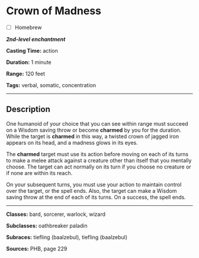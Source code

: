 # Crown of Madness

- [ ] Homebrew

***2nd-level enchantment***

**Casting Time:** action

**Duration:** 1 minute

**Range:** 120 feet

**Tags:** verbal, somatic, concentration

---

## Description
One humanoid of your choice that you can see within range must succeed on a Wisdom saving throw or become **charmed** by you for the duration.
While the target is **charmed** in this way, a twisted crown of jagged iron appears on its head, and a madness glows in its eyes.

The **charmed** target must use its action before moving on each of its turns to make a melee attack against a creature other than itself that you mentally choose.
The target can act normally on its turn if you choose no creature or if none are within its reach.

On your subsequent turns, you must use your action to maintain control over the target, or the spell ends.
Also, the target can make a Wisdom saving throw at the end of each of its turns.
On a success, the spell ends.

---

**Classes:** bard, sorcerer, warlock, wizard

**Subclasses:** oathbreaker paladin

**Subraces:** tiefling (baalzebul), tiefling (baalzebul)

**Sources:** PHB, page 229
